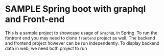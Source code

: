 # SAMPLE Spring boot with graphql and Front-end

This is a sample project to showcase usage of `GraphQL` in Spring. To run the fontront end you may need to clone `frontend` project as well.
The backend and frontend project however can be run independently. To display backend data in web, we need both project to run
